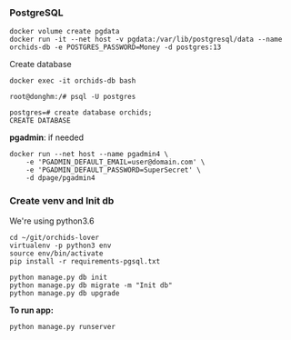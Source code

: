 ### PostgreSQL
```
docker volume create pgdata
docker run -it --net host -v pgdata:/var/lib/postgresql/data --name orchids-db -e POSTGRES_PASSWORD=Money -d postgres:13
```

Create database
```
docker exec -it orchids-db bash

root@donghm:/# psql -U postgres

postgres=# create database orchids;
CREATE DATABASE
```
**pgadmin**: if needed
```
docker run --net host --name pgadmin4 \
    -e 'PGADMIN_DEFAULT_EMAIL=user@domain.com' \
    -e 'PGADMIN_DEFAULT_PASSWORD=SuperSecret' \
    -d dpage/pgadmin4
```

### Create venv and Init db
We're using python3.6
```
cd ~/git/orchids-lover
virtualenv -p python3 env
source env/bin/activate
pip install -r requirements-pgsql.txt

python manage.py db init
python manage.py db migrate -m "Init db"
python manage.py db upgrade
```

**To run app:**
```
python manage.py runserver 
```
